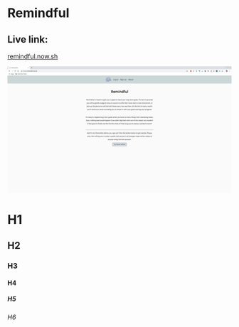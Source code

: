 Remindful
=========

Live link:
----------

[remindful.now.sh](http://remindful.now.sh)

![Remindful About Page](./screenshots/About.png) 

# H1
## H2
### H3
#### H4
##### H5
###### H6